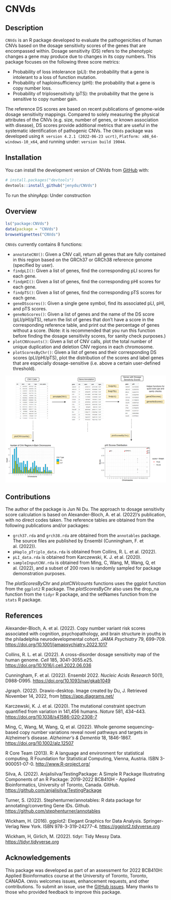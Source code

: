 
<!-- README.md is generated from README.Rmd. Please edit that file -->

# CNVds

<!-- badges: start -->
<!-- badges: end -->

## Description

`CNVds` is an R package developed to evaluate the pathogenicities of
human CNVs based on the dosage sensitivity scores of the genes that are
encompassed within. Dosage sensitivity (DS) refers to the phenotypic
changes a gene may produce due to changes in its copy numbers. This
package focuses on the following three score metrics:

- Probability of loss intolerance (pLI): the probability that a gene is
  intolerant to a loss of function mutation.
- Probability of haploinsufficiency (pHI): the probability that a gene
  is copy number loss.
- Probability of triplosensitivity (pTS): the probability that the gene
  is sensitive to copy number gain.

The reference DS scores are based on recent publications of genome-wide
dosage sensitivity mappings. Compared to solely measuring the physical
attributes of the CNVs (e.g. size, number of genes, or known association
with disease), DS scores provide additional metrics that are useful in
the systematic identification of pathogenic CNVs. The `CNVds` package
was developed using `R version 4.2.1 (2022-06-23 ucrt)`,
`Platform: x86_64-windows-10_x64`, and running under:
`version build 19044`.

## Installation

You can install the development version of CNVds from
[GitHub](https://github.com/) with:

``` r
# install.packages("devtools")
devtools::install_github("jenydu/CNVds")
```

To run the shinyApp: Under construction

## Overview

``` r
ls("package:CNVds")
data(package = "CNVds") 
browseVignettes("CNVds")
```

`CNVds` currently contains 8 functions:

- `annotateCNV()`: Given a CNV call, return all genes that are fully
  contained in this region based on the GRCh37 or GRCh38 reference
  genome (specified by user).
- `findpLI()`: Given a list of genes, find the corresponding pLI scores
  for each gene.
- `findpHI()`: Given a list of genes, find the corresponding pHI scores
  for each gene.
- `findpTS()`: Given a list of genes, find the corresponding pTS scores
  for each gene.
- `geneDSscores()`: Given a single gene symbol, find its associated pLI,
  pHI, and pTS scores.
- `geneNoScores()`: Given a list of genes and the name of the DS score
  (pLI/pHI/pTS), return the list of genes that don’t have a score in the
  corresponding reference table, and print out the percentage of genes
  without a score. (Note: it is recommended that you run this function
  before finding the dosage sensitivity scores, for sanity check
  purposes.)
- `plotCNVcounts()`: Given a list of CNV calls, plot the total number of
  unique duplication and deletion CNV regions in each chromosome.
- `plotScoresByChr()`: Given a list of genes and their corresponding DS
  scores (pLI/pHI/pTS), plot the distribution of the scores and label
  genes that are especially dosage-sensitive (i.e. above a certain
  user-defined threshold).

![](./inst/extdata/DU_J_A1.png)

## Contributions

The author of the package is Jun Ni Du. The approach to dosage
sensitivity score calculation is based on Alexander-Bloch, A. et
al. (2022)’s publication, with no direct codes taken. The reference
tables are obtained from the following publications and/or packages:

- `grch37.rda` and `grch38.rda` are obtained from the `annotables`
  package. The source files are published by Ensembl (Cunningham, F. et
  al. (2022)).
- `pHaplo_pTriplo_data.rda` is obtained from Collins, R. L. et
  al. (2022).
- `pLI_data.rda` is obtained from Karczewski, K. J. et al. (2020).
- `sampleInputCNV.rda` is obtained from Ming, C, Wang, M, Wang, Q, et
  al. (2022), and a subset of 200 rows is randomly sampled for package
  demonstration purposes.

The *plotScoresByChr* and *plotCNVcounts* functions uses the ggplot
function from the `ggplot2` R package. The *plotScoresByChr* also uses
the drop_na function from the `tidyr` R package, and the setNames
function from the `stats` R package.

## References

Alexander-Bloch, A. et al. (2022). Copy number variant risk scores
associated with cognition, psychopathology, and brain structure in
youths in the philadelphia neurodevelopmental cohort. *JAMA Psychiatry*
79, 699–709. <https://doi.org/10.1001/jamapsychiatry.2022.1017>

Collins, R. L. et al. (2022). A cross-disorder dosage sensitivity map of
the human genome. *Cell* 185, 3041-3055.e25.
<https://doi.org/10.1016/j.cell.2022.06.036>

Cunningham, F. et al. (2022). Ensembl 2022. *Nucleic Acids Research*
50(1), D988-D995. <https://doi.org/10.1093/nar/gkab1049>

Jgraph. (2022). Drawio-desktop. Image created by Du, J. Retrieved
November 14, 2022, from <https://app.diagrams.net/>

Karczewski, K. J. et al. (2020). The mutational constraint spectrum
quantified from variation in 141,456 humans. *Nature* 581, 434–443.
<https://doi.org/10.1038/s41586-020-2308-7>

Ming, C, Wang, M, Wang, Q, et al. (2022). Whole genome sequencing–based
copy number variations reveal novel pathways and targets in Alzheimer’s
disease. *Alzheimer’s & Dementia* 18, 1846-1867.
<https://doi.org/10.1002/alz.12507>

R Core Team (2013). R: A language and environment for statistical
computing. R Foundation for Statistical Computing, Vienna, Austria. ISBN
3-900051-07-0. <http://www.R-project.org/>

Silva, A. (2022). Anjalisilva/TestingPackage: A Simple R Package
Illustrating Components of an R Package: 2019-2022 BCB410H - Applied
Bioinformatics, University of Toronto, Canada. GitHub.
<https://github.com/anjalisilva/TestingPackage>

Turner, S. (2022). Stephenturner/annotables: R data package for
annotating/converting Gene IDs. Github.
<https://github.com/stephenturner/annotables>

Wickham, H. (2016). ggplot2: Elegant Graphics for Data Analysis.
Springer-Verlag New York. ISBN 978-3-319-24277-4.
<https://ggplot2.tidyverse.org>

Wickham, H, Girlich, M. (2022). tidyr: Tidy Messy Data.
<https://tidyr.tidyverse.org>

## Acknowledgements

This package was developed as part of an assessment for 2022 BCB410H:
Applied Bioinformatics course at the University of Toronto, Toronto,
CANADA. `CNVds` welcomes issues, enhancement requests, and other
contributions. To submit an issue, use the [GitHub
issues](https://github.com/jenydu/CNVds/issues). Many thanks to those
who provided feedback to improve this package.
